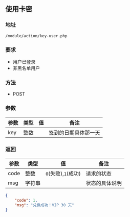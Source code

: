 ## 使用卡密



### 地址

```url
/module/action/key-user.php
```

### 要求
- 用户已登录
- 非黑名单用户

### 方法
- POST


### 参数

| 参数      | 类型 | 值  | 备注     |
| --------- | ---- | --- | -------- |
| key | 整数 |     | 签到的日期具体那一天 |

### 返回

| 参数 | 类型   | 值    | 备注 |
| ---- | ------ | ----- | ---- |
| code | 整数   | `0`(失败),`1`(成功)| 请求的状态 |
| msg  | 字符串 |       |   状态的具体说明 |

```json
{
    "code": 1,
    "msg": "兑换成功！VIP 30 天"
}
```